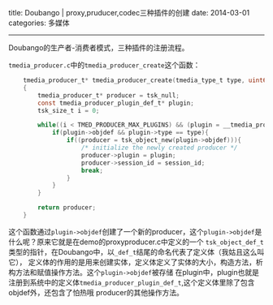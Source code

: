 title: Doubango | proxy,pruducer,codec三种插件的创建
date: 2014-03-01
categories: 多媒体

---

Doubango的生产者-消费者模式，三种插件的注册流程。

<!--more-->

`tmedia_producer.c`中的`tmedia_producer_create`这个函数：

```c
    tmedia_producer_t* tmedia_producer_create(tmedia_type_t type, uint64_t session_id)
    {
        tmedia_producer_t* producer = tsk_null;
        const tmedia_producer_plugin_def_t* plugin;
        tsk_size_t i = 0;

        while((i < TMED_PRODUCER_MAX_PLUGINS) && (plugin = __tmedia_producer_plugins[i++])){
            if(plugin->objdef && plugin->type == type){
                if((producer = tsk_object_new(plugin->objdef))){
                    /* initialize the newly created producer */
                    producer->plugin = plugin;
                    producer->session_id = session_id;
                    break;
                }
            }
        }

        return producer;
    }
```

这个函数通过`plugin->objdef`创建了一个新的producer，这个`plugin->objdef`是什么呢？原来它就是在demo的proxyproducer.c中定义的一个
`tsk_object_def_t`类型的指针，在Doubango中，以`_def_t`结尾的命名代表了定义体（我姑且这么叫它），
定义体的作用的是用来创建实体，定义体定义了实体的大小，构造方法，析构方法和赋值操作方法。这个`plugin->objdef`被存储
在plugin中，plugin也就是注册到系统中的定义体`tmedia_producer_plugin_def_t`,这个定义体里除了包含objdef外，还包含了怕热哦
producer的其他操作方法。



